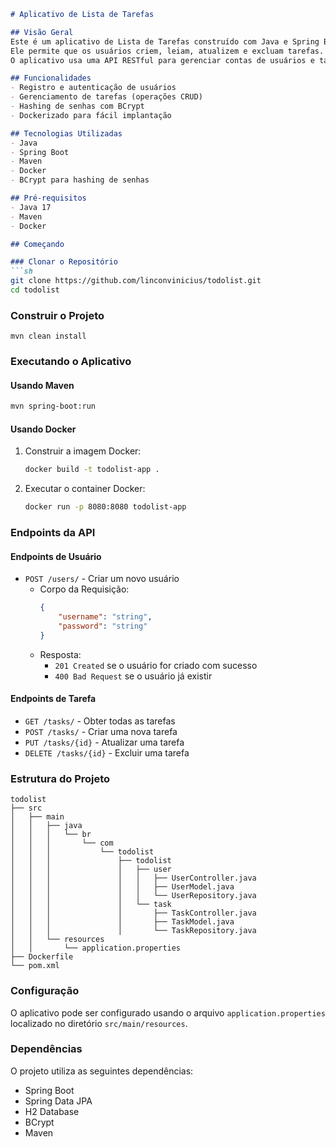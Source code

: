 ```markdown
# Aplicativo de Lista de Tarefas

## Visão Geral
Este é um aplicativo de Lista de Tarefas construído com Java e Spring Boot. 
Ele permite que os usuários criem, leiam, atualizem e excluam tarefas. 
O aplicativo usa uma API RESTful para gerenciar contas de usuários e tarefas.

## Funcionalidades
- Registro e autenticação de usuários
- Gerenciamento de tarefas (operações CRUD)
- Hashing de senhas com BCrypt
- Dockerizado para fácil implantação

## Tecnologias Utilizadas
- Java
- Spring Boot
- Maven
- Docker
- BCrypt para hashing de senhas

## Pré-requisitos
- Java 17
- Maven
- Docker

## Começando

### Clonar o Repositório
```sh
git clone https://github.com/linconvinicius/todolist.git
cd todolist
```

### Construir o Projeto
```
mvn clean install
```

### Executando o Aplicativo

#### Usando Maven
```sh
mvn spring-boot:run
```

#### Usando Docker
1. Construir a imagem Docker:
    ```sh
    docker build -t todolist-app .
    ```
2. Executar o container Docker:
    ```sh
    docker run -p 8080:8080 todolist-app
    ```

### Endpoints da API

#### Endpoints de Usuário
- `POST /users/` - Criar um novo usuário
    - Corpo da Requisição:
        ```json
        {
            "username": "string",
            "password": "string"
        }
        ```
    - Resposta:
        - `201 Created` se o usuário for criado com sucesso
        - `400 Bad Request` se o usuário já existir

#### Endpoints de Tarefa
- `GET /tasks/` - Obter todas as tarefas
- `POST /tasks/` - Criar uma nova tarefa
- `PUT /tasks/{id}` - Atualizar uma tarefa
- `DELETE /tasks/{id}` - Excluir uma tarefa

### Estrutura do Projeto
```
todolist
├── src
│   ├── main
│   │   ├── java
│   │   │   └── br
│   │   │       └── com
│   │   │           └── todolist
│   │   │               ├── todolist
│   │   │               │   ├── user
│   │   │               │   │   ├── UserController.java
│   │   │               │   │   ├── UserModel.java
│   │   │               │   │   └── UserRepository.java
│   │   │               │   └── task
│   │   │               │       ├── TaskController.java
│   │   │               │       ├── TaskModel.java
│   │   │               │       └── TaskRepository.java
│   │   └── resources
│   │       └── application.properties
├── Dockerfile
└── pom.xml
```

### Configuração
O aplicativo pode ser configurado usando o arquivo `application.properties` localizado no diretório `src/main/resources`.

### Dependências
O projeto utiliza as seguintes dependências:
- Spring Boot 
- Spring Data JPA
- H2 Database
- BCrypt
- Maven

